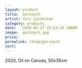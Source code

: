 ```yaml
---
layout: product
title:  Gorinych
artist: Yuri Leiderman
category: products
date:   2020-02-27 15:53:28 +0000
image:  gorinych.jpg
price:
permalink: /shop/gorinych
sort: 
---
```

2020, Oil on Canvas, 50x35cm
